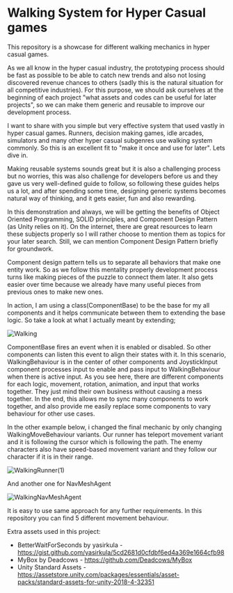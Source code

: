 # Walking System for Hyper Casual games
This repository is a showcase for different walking mechanics in hyper casual games.

  As we all know in the hyper casual industry, the prototyping process should be fast as possible to be able to catch new trends and also not losing discovered 
revenue chances to others (sadly this is the natural situation for all competitive industries). For this purpose, we should ask ourselves at the beginning of 
each project "what assets and codes can be useful for later projects", so we can make them generic and reusable to improve our development process.

  I want to share with you simple but very effective system that used vastly in hyper casual games. Runners, decision making games, idle arcades, simulators 
and many other hyper casual subgenres use walking system commonly. So this is an excellent fit to "make it once and use for later". Lets dive in.

  Making reusable systems sounds great but it is also a challenging process but no worries, this was also challenge for developers before us and they gave us very
well-defined guide to follow,  so following these guides helps us a lot, and after spending some time, designing generic systems becomes natural way of thinking, 
and it gets easier, fun and also rewarding.

  In this demonstration and always, we will be getting the benefits of Object Oriented Programming, SOLID principles, and Component Design Pattern (as Unity relies 
on it). On the internet, there are great resources to learn these subjects properly so I will rather choose to mention them as topics for your later search. Still,
we can mention Component Design Pattern briefly for groundwork.

  Component design pattern tells us to separate all behaviors that make one entity work. So as we follow this mentality properly development process turns like 
making pieces of the puzzle to connect them later. It also gets easier over time because we already have many useful pieces from previous ones to make new ones.

  In action, I am using a class(ComponentBase) to be the base for my all components and it helps communicate between them to extending the base logic. So take 
a look at what I actually meant by extending;

![Walking](https://user-images.githubusercontent.com/38860395/178273246-62411359-ae2f-46bf-9791-a9af3862c481.gif)

  ComponentBase fires an event when it is enabled or disabled. So other components can listen this event to align their states with it. In this 
scenario, WalkingBehaviour is in the center of other components and JoystickInput component processes input to enable and pass input to WalkingBehaviour when there is active input. As you see here, there are different components for each logic, movement, rotation, animation, and input that works together. They just mind their own business without causing a mess together. In the end, this allows me to sync many components to work together, and also provide me easily replace some components to vary behaviour for other use cases.

  In the other example below, i changed the final mechanic by only changing WalkingMoveBehaviour variants. Our runner has teleport movement variant and it is 
following the cursor which is following the path. The enemy characters also have speed-based movement variant and they follow our character if it is in their 
range.

![WalkingRunner(1)](https://user-images.githubusercontent.com/38860395/178307896-3841b5c1-c4aa-480b-b68c-77c7bfb6c3d8.gif)

And another one for NavMeshAgent

![WalkingNavMeshAgent](https://user-images.githubusercontent.com/38860395/178422768-82545345-3289-434c-b949-f71c6404f4ff.gif)

It is easy to use same approach for any further requirements. In this repository you can find 5 different movement behaviour.

Extra assets used in this project: 
- BetterWaitForSeconds by yasirkula - https://gist.github.com/yasirkula/5cd2681d0cfdbf6ed4a369e1664cfb98
- MyBox by Deadcows - https://github.com/Deadcows/MyBox
- Unity Standard Assets - https://assetstore.unity.com/packages/essentials/asset-packs/standard-assets-for-unity-2018-4-32351
